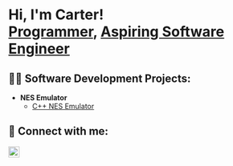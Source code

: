 <h1>Hi, I'm Carter! <br/><a href="https://github.com/hawthorc">Programmer</a>, <a href="https://www.linkedin.com/in/carterhawthorne/">Aspiring Software Engineer</a>

<h2>👨‍💻 Software Development Projects:</h2>

- <b>NES Emulator</b>
  - [C++ NES Emulator](https://github.com/hawthorc/OSUcapstone)

<h2> 🤳 Connect with me:</h2>

[<img align="left" alt="Carter Hawthorne | LinkedIn" width="22px" src="https://cdn.jsdelivr.net/npm/simple-icons@v3/icons/linkedin.svg" />][linkedin]

[linkedin]: https://linkedin.com/in/carterhawthorne

<!--
**hawthorc/hawthorc** is a ✨ _special_ ✨ repository because its `README.md` (this file) appears on your GitHub profile.

Here are some ideas to get you started:

- 🔭 I’m currently working on ...
- 🌱 I’m currently learning ...
- 👯 I’m looking to collaborate on ...
- 🤔 I’m looking for help with ...
- 💬 Ask me about ...
- 📫 How to reach me: ...
- 😄 Pronouns: ...
- ⚡ Fun fact: ...
-->
